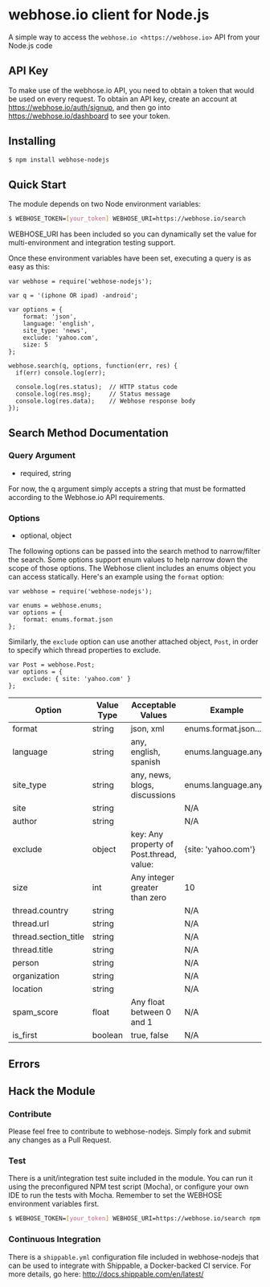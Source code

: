 webhose.io client for Node.js
============================

A simple way to access the `webhose.io <https://webhose.io>` API from your Node.js code

API Key
-------

To make use of the webhose.io API, you need to obtain a token that would be
used on every request. To obtain an API key, create an account at
https://webhose.io/auth/signup, and then go into
https://webhose.io/dashboard to see your token.

Installing
----------
```bash
$ npm install webhose-nodejs
```

Quick Start
-----------
The module depends on two Node environment variables:
```bash
$ WEBHOSE_TOKEN=[your_token] WEBHOSE_URI=https://webhose.io/search
```
WEBHOSE_URI has been included so you can dynamically set the value for multi-environment and integration testing support.

Once these environment variables have been set, executing a query is as easy as this:
```node
var webhose = require('webhose-nodejs');

var q = '(iphone OR ipad) -android';

var options = {
    format: 'json',
    language: 'english',
    site_type: 'news',
    exclude: 'yahoo.com',
    size: 5
};

webhose.search(q, options, function(err, res) {
  if(err) console.log(err);
  
  console.log(res.status);  // HTTP status code
  console.log(res.msg);     // Status message
  console.log(res.data);    // Webhose response body
});
```

Search Method Documentation
----------------------------
### Query Argument
 - required, string

For now, the q argument simply accepts a string that must be formatted according to the Webhose.io API requirements.

### Options
 - optional, object

The following options can be passed into the search method to narrow/filter the search. Some options support enum values to help narrow down the scope of those options. The Webhose client includes an enums object you can access statically. Here's an example using the `format` option:

```node
var webhose = require('webhose-nodejs');

var enums = webhose.enums;
var options = {
    format: enums.format.json
};
```

Similarly, the `exclude` option can use another attached object, `Post`, in order to specify which thread properties to exclude.

```node
var Post = webhose.Post;
var options = {
    exclude: { site: 'yahoo.com' }
};
```

Option                  | Value Type    | Acceptable Values             | Example
------------------------| --------------| ------------------------------|----------------------
format                  | string        | json, xml                     | enums.format.json...
language                | string        | any, english, spanish         | enums.language.any...
site_type               | string        | any, news, blogs, discussions | enums.language.any...
site                    | string        | <passthrough>                 | N/A
author                  | string        | <passthrough>                 | N/A
exclude                 | object        | key: Any property of Post.thread, value: <passthrough>| {site: 'yahoo.com'}
size                    | int           | Any integer greater than zero | 10
thread.country          | string        | <passthrough>                 | N/A
thread.url              | string        | <passthrough>                 | N/A
thread.section_title    | string        | <passthrough>                 | N/A
thread.title            | string        | <passthrough>                 | N/A
person                  | string        | <passthrough>                 | N/A
organization            | string        | <passthrough>                 | N/A
location                | string        | <passthrough>                 | N/A
spam_score              | float         | Any float between 0 and 1     | N/A
is_first                | boolean       | true, false                   | N/A

Errors
-------

Hack the Module
-------
### Contribute
Please feel free to contribute to webhose-nodejs. Simply fork and submit any changes as a Pull Request.

### Test
There is a unit/integration test suite included in the module. You can run it using the preconfigured NPM test script (Mocha), or configure your own IDE to run the tests with Mocha. Remember to set the WEBHOSE environment variables first.

```bash
$ WEBHOSE_TOKEN=[your_token] WEBHOSE_URI=https://webhose.io/search npm test
```

### Continuous Integration
There is a `shippable.yml` configuration file included in webhose-nodejs that can be used to integrate with Shippable, a Docker-backed CI service. For more details, go here:
http://docs.shippable.com/en/latest/
